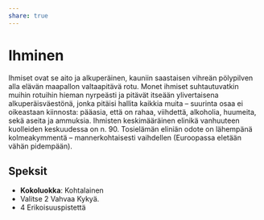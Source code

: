 ```yaml
---
share: true
---
```

# Ihminen

Ihmiset ovat se aito ja alkuperäinen, kauniin saastaisen vihreän pölypilven alla elävän maapallon valtaapitävä rotu. Monet ihmiset suhtautuvatkin muihin rotuihin hieman nyrpeästi ja pitävät itseään ylivertaisena alkuperäisväestönä, jonka pitäisi hallita kaikkia muita – suurinta osaa ei oikeastaan kiinnosta: pääasia, että on rahaa, viihdettä, alkoholia, huumeita, sekä aseita ja ammuksia. Ihmisten keskimääräinen elinikä vanhuuteen kuolleiden keskuudessa on n. 90. Tosielämän eliniän odote on lähempänä kolmeakymmentä – mannerkohtaisesti vaihdellen (Euroopassa eletään vähän pidempään).

## Speksit

- **Kokoluokka**: Kohtalainen
- Valitse 2 Vahvaa Kykyä.
- 4 Erikoisuuspistettä